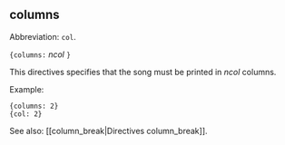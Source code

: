 ## columns

Abbreviation: `col`.

`{columns:` _ncol_ `}`

This directives specifies that the song must be printed in _ncol_ columns.

Example:

    {columns: 2}
    {col: 2}

See also: [[column_break|Directives column_break]].
